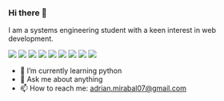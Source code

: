 ### Hi there 👋

I am a systems engineering student with a keen interest in web development.

![ ](https://img.shields.io/badge/HTML5-blue)
![ ](https://img.shields.io/badge/CSS3-blue)
![ ](https://img.shields.io/badge/JavaScript-blue)
![ ](https://img.shields.io/badge/TypeScript-blue)
![ ](https://img.shields.io/badge/React-blue)
![ ](https://img.shields.io/badge/Python-blue)
![ ](https://img.shields.io/badge/C%23-blue)
![ ](https://img.shields.io/badge/Node.js-blue)
![ ](https://img.shields.io/badge/Java-blue)

- 🌱 I’m currently learning python
- 💬 Ask me about anything
- 📫 How to reach me: adrian.mirabal07@gmail.com

<!--
**WearyMench/WearyMench** is a ✨ _special_ ✨ repository because its `README.md` (this file) appears on your GitHub profile.

Here are some ideas to get you started:

- 🔭 I’m currently working on ...

- 👯 I’m looking to collaborate on ...
- 🤔 I’m looking for help with ...
- 💬 Ask me about ...
- 📫 How to reach me: ...
- 😄 Pronouns: ...
- ⚡ Fun fact: ...
-->
